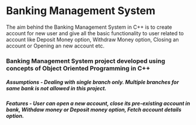 # Banking Management System
The aim behind the Banking Management System in C++ is to create account for new user and give all the basic functionality to user related to account like Deposit Money option, Withdraw Money option, Closing an account or Opening an new account etc.
### Banking Management System project developed using concepts of Object Oriented Programming in C++
##### Assumptions - Dealing with single branch only. Multiple branches for same bank is not allowed in this project.
##### Features - User can open a new account, close its pre-existing account in bank, Withdaw money or Deposit money option, Fetch account details option.
